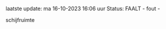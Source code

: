 laatste update: 
ma 16-10-2023 16:06   uur 
Status: FAALT - fout - 
<div class="service R">schijfruimte</div>